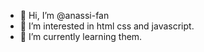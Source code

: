 - 👋 Hi, I’m @anassi-fan
- 👀 I’m interested in html css and javascript.
- 🌱 I’m currently learning them.
<!---
anassi-fan/anassi-fan is a ✨ special ✨ repository because its `README.md` (this file) appears on your GitHub profile.
You can click the Preview link to take a look at your changes.
--->
